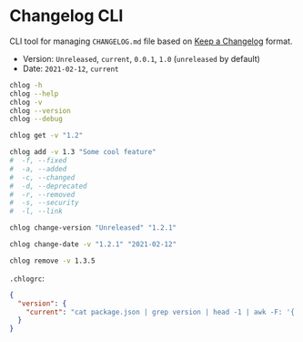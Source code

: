 # Changelog CLI

CLI tool for managing `CHANGELOG.md` file based on [Keep a Changelog](https://keepachangelog.com/en/1.0.0/) format.

- Version: `Unreleased`, `current`, `0.0.1`, `1.0` (`unreleased` by default)
- Date: `2021-02-12`, `current`


```bash
chlog -h
chlog --help
chlog -v
chlog --version
chlog --debug

chlog get -v "1.2"

chlog add -v 1.3 "Some cool feature"
#  -f, --fixed
#  -a, --added
#  -c, --changed
#  -d, --deprecated
#  -r, --removed
#  -s, --security
#  -l, --link

chlog change-version "Unreleased" "1.2.1"

chlog change-date -v "1.2.1" "2021-02-12"

chlog remove -v 1.3.5
```

`.chlogrc`:

```json
{
  "version": {
    "current": "cat package.json | grep version | head -1 | awk -F: '{ print $2 }' | sed 's/[\",\t ]//g'"
  }
}
```
